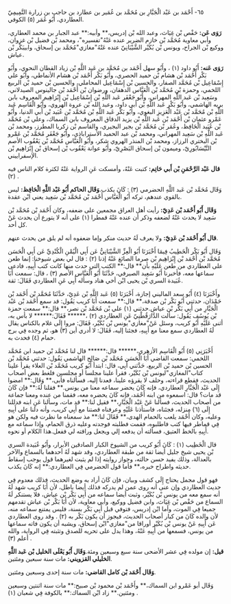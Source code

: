 ٦٥- أَحْمَد بن عَبْد الْجَبَّارِ بن مُحَمَّد بن عُمَير بن عطارد بن حاجب بن زرارة التَّمِيمِيّ العطاردي، أَبُو عُمَر (٥) الكوفي.

**رَوَى عَن:** حَفْص بْن غِيَاث، وعبد الله بْن إدريس،** وأبيه:** عبد الجبار بن محمد العطاري، وأبي معاوية مُحَمَّد بْن خازم الضرير عنده عَنْهُ"تفسيره"، ومحمد بْن فضيل بْن غزوان، ووكيع بْن الجراح، ويونس بْن بُكَيْر الشَّيْبَانِيّ عنده عَنْهُ"مغازي"مُحَمَّد بن إسحاق، وابيبَكْر بْن عياش.

**رَوَى عَنه:** أَبُو داود (١) ، وأَبُو سهل أَحْمَد بن مُحَمَّد بن عَبد اللَّهِ بْن زياد القطان النحوي، وأَبُو بَكْر أَحْمَد بْن هشام بْن حميد الحصري، وأَبُو بَكْر أَحْمَد بْن هشام الأنماطي، وأَبُو علي إِسْمَاعِيل بْن مُحَمَّد الصفار، والحسين بْن إِسْمَاعِيل المحاملي، والحسين بْن حميد بْن الربيع اللخمي، وحمزة بْن مُحَمَّد بْن الْعَبَّاس الدهقان، ورضوان بْن أَحْمَد بْن جالينوس الصيدلاني، وسَعِيد بْن عَبد اللَّهِ المهراني، وأَبُو جَعْفَر عَبد اللَّهِ بْن إِسْمَاعِيل بْن إِبْرَاهِيم المعروف بابن بريه الهاشمي، وأَبُو بَكْر عَبد اللَّهِ بْن أَبي داود، وعبد الله بْن عروة الهروي، وأَبُو الْقَاسِم عَبد اللَّهِ بْن مُحَمَّد بْن عَبْد الْعَزِيزِ البغوي، وأَبُو بَكْر عَبد اللَّهِ بْن مُحَمَّد بْن عُبَيد بْن أَبي الدنيا، وأَبُو عَمْرو عثمان بْن أَحْمَد بْن عَبد اللَّهِ بْن يزيد الدقاق المعروف بابن السماك، وعلي بْن مُحَمَّد بْن عُبَيد الْحَافِظ، وعُمَر بْن مُحَمَّد بْن بجير البجيري، والقاسم بْن زكريا المطرز، ومحمد بْن عَبد اللَّهِ بْن سَعِيد المهراني، ومحمد بْن عبد الحميد الأستراباذي، وأَبُو جَعْفَر مُحَمَّد بْن عَمْرو بْن البختري الرزاز، ومحمد بْن المنذر الهروي شكر، وأَبُو الْعَبَّاس مُحَمَّد بْن يَعْقُوب الأصم النَّيْسَابُورِيّ، وميمون بْن إسحاق البَصْرِيّ، وأَبُو عوانة يَعْقُوب بْن إسحاق بْن إِبْرَاهِيم بْن الإسفراييني.

**قال عَبْد الرَّحْمَنِ بْن أَبي حَاتِم:** كتبت عَنْهُ، وأمسكت عَنِ الرواية عَنْهُ لكثرة كلام الناس فيه (٢) .

وَقَال مُحَمَّد بْن عَبد اللَّهِ الحضرمي (٣) : كَانَ يكذب.**وَقَال الحاكم أَبُو عَبْد اللَّهِ الْحَافِظ:** ليس بالقوي عندهم، تركه أَبُو الْعَبَّاس أَحْمَد بْن مُحَمَّد بْن سَعِيد يعني ابْن عقدة.

**وَقَال أَبُو أَحْمَد بْن عَدِيّ:** رأيت أهل العراق مجمعين على ضعفه، وكان أَحْمَد بْن مُحَمَّد بْن سَعِيد لا يحدث عَنْهُ لضعفه وذكر أن عنده عَنْهُ قمطرا (١) على أنه لا يتورع أن يحدث عَنْ كل أحد.

**قال أَبُو أَحْمَد بْن عَدِيّ:** ولا يعرف لَهُ حديث منكر وإما ضعفوه أنه لم يلق من يحدث عنهم.

وَقَال أَبُو بَكْر الْخَطِيبُ فِيمَا أَخْبَرَنَا أَبُو الْعِزِّ الشَّيْبَانِيُّ عَن أَبِي الْيُمْنِ الْكُنْدِيِّ عَن أَبِي الْحَسَن مُحَمَّد بْن أَحْمَد بْن إِبْرَاهِيم بْن صرما الصائغ عَنْهُ إذنا (٢) : قال لي بعض شيوخنا: إنما طعن على العطاردي من طعن عَلَيْهِ بأن** قال:** الكتب التي حدث منها كانت كتب أَبِيهِ، فادعى سماعها معه، فأخبرنا أَبُو سَعِيد الصيرفي، حَدَّثَنَا أَبُو الْعَبَّاس الأصم (٣) ، قال: سمعت أَبَا عُبَيدة السري بْن يحيى ابْن أخي هناد وسأله أَبِي عَنِ العطاردي فَقَالَ: ثقة.

وأَخْبَرَنَا (٤) أَبُو سعد الماليني إجازة، أَخْبَرَنَا (٥) عَبد اللَّهِ بْن عَدِيّ، حَدَّثَنَا مُحَمَّد بْن أَحْمَد بْن حَمْدَان، حدثني أَبُو بَكْر بْن صدقة،** قال:** سمعت أَبَا كريب يَقُول: قد سمع أَحْمَد بْن عَبْد الْجَبَّارِ من أَبِي بَكْر بْن عياش.حدثني (١) علي بْن مُحَمَّد بْن نصر،** قال:** سمعت حمزة بْن يُوسُف يَقُول: سألت الدَّارَقُطْنِيّ عَنِ العطاردي (٢) ،****** فَقَالَ:****** لا بأس به، أثنى عَلَيْهِ أَبُو كريب، وسئل عَنْ"مغازي"يونس بْن بُكَيْر، فَقَالَ: مروا إِلَى غلام بالكناس يقال لَهُ العطاردي سمع معنا مع أَبِيهِ، فجئنا إليه، فَقَالَ: لا أدري أين (٣) هو، ثم وجده فِي برج حمام (٤) فحدث به.

أَخْبَرَنِي (٥) أَبُو الْقَاسِم الأزهري،****** قال:****** قال لنا مُحَمَّد بْن حميد ابن مُحَمَّد اللخمي: سمعت القاضي أَبَا الْحَسَن مُحَمَّد بْن صَالِح الهاشمي يَقُول: حدثني مُحَمَّد بْن الحسين بْن حميد بْن الربيع، حَدَّثني أَبِي، قال: ابتدأ أَبُو كريب مُحَمَّد بْن العلاء يقرأ علينا كتاب"المغازي"ليونس بْن بُكَيْر، فقرأ علينا مجلسا أو مجلسين فلغط بعض أصحاب الحديث، فقطع قراءته، وحلف لا يقرؤه علينا، فعدنا إليه، فسألناه فأبى،** وَقَال:** امضوا إِلَى عَبْد الْجَبَّارِ العطاردي، فإنه كَانَ يحضر سماعه معنا من يونس.** فقلنا لَهُ:** فإن كَانَ قد مات؟ قال: اسمعوه من ابنه أَحْمَد، فإنه كَانَ يحضره معه، فقمنا من عنده ومعنا جماعة من أصحاب الحديث، فسألنا عَنْ عَبْد الْجَبَّارِ،** فقيل لنا:** قد مات، وسألنا عَنِ ابنه فدللنا إِلَى (٦) منزله، فجئناه، فاستأذنا عَلَيْهِ وعرفناه قصتنا مع أَبِي كريب، وأنه دلنا على أَبِيهِ وعليه، وكان أَحْمَد يلعب بالحمام الهدى،** فَقَالَ لنا:** مذ سمعناه ما نظرت فيه ولكن هو فِي قماطر فيها كتب فاطلبوه، فقمت فطلبته فوجدته وعليه ذرق الحمام، وإذا سماعه مع أَبِيهِ بالخط العتيق، فسألته أن يدفعه إلي ويجعل وراقته لي ففعل.هذا الكلام أو نحوه.

قال الْخَطِيب (١) : كَانَ أَبُو كريب من الشيوخ الكبار الصادقين الأبرار، وأَبُو عُبَيدة السري بْن يحيى شيخ جليل أيضا ثقة من طبقة العطاردي، وقد شهد لَهُ أحدهما بالسماع والآخر بالعدالة، وذلك يفيد حسن حالته، وجواز روايته إذا لم يثبت لغيرهما قول يوجب إسقاط حديثه واطراح خبره،** فأما قول الحضرمي فِي العطاردي:** إنه كَانَ يكذب.

فهو قول مجمل يحتاج إِلَى كشف وبيان، فإن كَانَ أراد به وضع الحديث، فذلك معدوم فِي حديث العطاردي وإن عنى أنه روى عمن لم يدركه فذلك أيضا باطل، لأن أَبَا كريب شهد لَهُ أنه سمع معه من يونس بْن بُكَيْر، وثبت أيضا سماعه من أَبِي بَكْر بْن عياش، فلا يستنكر لَهُ السماع من حَفْص بْن غِيَاث، وابن فضيل ووكيع، وأبي معاوية، لأن أَبَا بَكْر بْن عياش تقدمهم جميعا فِي الموت، وأما ابْن إدريس، فتوفي قبل أَبِي بَكْر بسنة، فليس يمتنع سماعه منه، لأن والده كَانَ من كبار أصحاب الحديث، فيجوز أن يكون بَكْر به (٢) . وقد روى العطاردي عَن أَبِيهِ عَنْ يونس بْن بُكَيْر أوراقا من"مغازي"ابْن إسحاق، ويشبه أن يكون فاته سماعها من يونس، فسمعها من أَبِيهِ عَنْهُ، وهذا يدل على تحريه للصدق وتثبته فِي الرواية، والله أعلم (٣) .

**قيل:** إن مولده فِي عشر الأضحى سنة سبع وسبعين ومئة.**وَقَال أَبُو يَعْلَى الخليل بْن عَبد اللَّهِ الخليلي القزويني:** مات سنة سبعين ومئتين.

**وَقَال أَحْمَد بْن كامل القاضي:** مات سنة إحدى وسبعين ومئتين.

وَقَال أبو عَمْرو ابن السماك،** وأَحْمَد بْن محمود بْن صبيح:** مات سنة اثنتين وسبعين ومئتين.** زاد ابْن السماك:** بالكوفة فِي شعبان (١) .